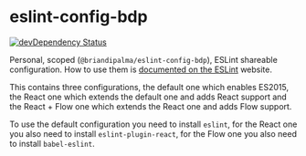 # eslint-config-bdp
[![devDependency Status](https://david-dm.org/briandipalma/eslint-config-bdp/dev-status.svg)](https://david-dm.org/briandipalma/eslint-config-bdp#info=devDependencies)

Personal, scoped (`@briandipalma/eslint-config-bdp`), ESLint shareable configuration. How to use them is
[documented on the ESLint](http://eslint.org/docs/developer-guide/shareable-configs) website.

This contains three configurations, the default one which enables ES2015, the React one which
extends the default one and adds React support and the React + Flow one which extends the React one and adds Flow
support.

To use the default configuration you need to install `eslint`, for the React one you also
need to install `eslint-plugin-react`, for the Flow one you also need to install `babel-eslint`.

